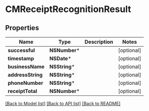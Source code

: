 # CMReceiptRecognitionResult

## Properties
Name | Type | Description | Notes
------------ | ------------- | ------------- | -------------
**successful** | **NSNumber*** |  | [optional] 
**timestamp** | **NSDate*** |  | [optional] 
**businessName** | **NSString*** |  | [optional] 
**addressString** | **NSString*** |  | [optional] 
**phoneNumber** | **NSString*** |  | [optional] 
**receiptTotal** | **NSNumber*** |  | [optional] 

[[Back to Model list]](../README.md#documentation-for-models) [[Back to API list]](../README.md#documentation-for-api-endpoints) [[Back to README]](../README.md)


